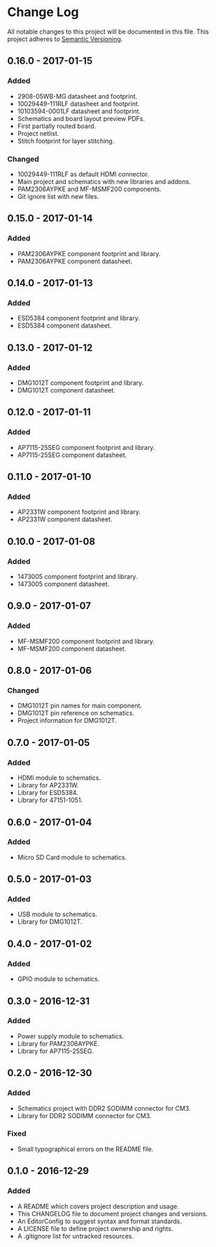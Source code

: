 # Change Log

All notable changes to this project will be documented in this file. This
project adheres to [Semantic Versioning](http://semver.org).

## 0.16.0 - 2017-01-15

### Added

  - 2908-05WB-MG datasheet and footprint.
  - 10029449-111RLF datasheet and footprint.
  - 10103594-0001LF datasheet and footprint.
  - Schematics and board layout preview PDFs.
  - First partially routed board.
  - Project netlist.
  - Stitch footprint for layer stitching.

### Changed

  - 10029449-111RLF as default HDMI connector.
  - Main project and schematics with new libraries and addons.
  - PAM2306AYPKE and MF-MSMF200 components.
  - Git ignore list with new files.

## 0.15.0 - 2017-01-14

### Added

  - PAM2306AYPKE component footprint and library.
  - PAM2306AYPKE component datasheet.

## 0.14.0 - 2017-01-13

### Added

  - ESD5384 component footprint and library.
  - ESD5384 component datasheet.

## 0.13.0 - 2017-01-12

### Added

  - DMG1012T component footprint and library.
  - DMG1012T component datasheet.

## 0.12.0 - 2017-01-11

### Added

  - AP7115-25SEG component footprint and library.
  - AP7115-25SEG component datasheet.

## 0.11.0 - 2017-01-10

### Added

  - AP2331W component footprint and library.
  - AP2331W component datasheet.

## 0.10.0 - 2017-01-08

### Added

  - 1473005 component footprint and library.
  - 1473005 component datasheet.

## 0.9.0 - 2017-01-07

### Added

  - MF-MSMF200 component footprint and library.
  - MF-MSMF200 component datasheet.

## 0.8.0 - 2017-01-06

### Changed

  - DMG1012T pin names for main component.
  - DMG1012T pin reference on schematics.
  - Project information for DMG1012T.

## 0.7.0 - 2017-01-05

### Added

  - HDMI module to schematics.
  - Library for AP2331W.
  - Library for ESD5384.
  - Library for 47151-1051.

## 0.6.0 - 2017-01-04

### Added

  - Micro SD Card module to schematics.

## 0.5.0 - 2017-01-03

### Added

  - USB module to schematics.
  - Library for DMG1012T.

## 0.4.0 - 2017-01-02

### Added

  - GPIO module to schematics.

## 0.3.0 - 2016-12-31

### Added

  - Power supply module to schematics.
  - Library for PAM2306AYPKE.
  - Library for AP7115-25SEG.

## 0.2.0 - 2016-12-30

### Added

  - Schematics project with DDR2 SODIMM connector for CM3.
  - Library for DDR2 SODIMM connector for CM3.

### Fixed

  - Small typographical errors on the README file.

## 0.1.0 - 2016-12-29

### Added

  - A README which covers project description and usage.
  - This CHANGELOG file to document project changes and versions.
  - An EditorConfig to suggest syntax and format standards.
  - A LICENSE file to define project ownership and rights.
  - A .gitignore list for untracked resources.
